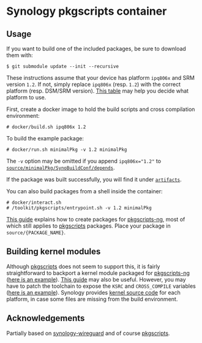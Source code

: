 # Synology pkgscripts container

## Usage

If you want to build one of the included packages, be sure to download them with:
```console
$ git submodule update --init --recursive
```

These instructions assume that your device has platform `ipq806x` and SRM version `1.2`.
If not, simply replace `ipq806x` (resp. `1.2`) with the correct platform (resp. DSM/SRM version).
[This table](https://github.com/SynoCommunity/spksrc/wiki/Architecture-per-Synology-model) may help you decide what platform to use.

First, create a docker image to hold the build scripts and cross compilation environment:
```console
# docker/build.sh ipq806x 1.2
```

To build the example package:
```console
# docker/run.sh minimalPkg -v 1.2 minimalPkg
```
The `-v` option may be omitted if you append `ipq806x="1.2"` to [`source/minimalPkg/SynoBuildConf/depends`](https://github.com/SynologyOpenSource/minimalPkg/blob/master/SynoBuildConf/depends).

If the package was built successfully, you will find it under [`artifacts`](artifacts).

You can also build packages from a shell inside the container:
```console
# docker/interact.sh
# /toolkit/pkgscripts/entrypoint.sh -v 1.2 minimalPkg
```

[This guide](https://help.synology.com/developer-guide/index.html) explains how to create packages for [pkgscripts-ng](https://github.com/SynologyOpenSource/pkgscripts-ng), most of which still applies to [pkgscripts](https://github.com/SynologyOpenSource/pkgscripts) packages.
Place your package in `source/{PACKAGE_NAME}`.

## Building kernel modules

Although [pkgscripts](https://github.com/SynologyOpenSource/pkgscripts) does not seem to support this, it is fairly straightforward to backport a kernel module packaged for [pkgscripts-ng](https://github.com/SynologyOpenSource/pkgscripts-ng) ([here is an example](https://github.com/jonathan-conder/HelloKernel/commit/0cf799cdc605d705b399e42ba3347276fdef32fb)).
[This guide](https://help.synology.com/developer-guide/create_package/compile_kernel_module.html) may also be useful.
However, you may have to patch the toolchain to expose the `KSRC` and `CROSS_COMPILE` variables ([here is an example](patches/build_env/ds.ipq806x-1.2/kconfig.patch)).
Synology provides [kernel source code](http://sourceforge.net/projects/dsgpl/files/Synology%20NAS%20GPL%20Source/7274branch/) for each platform, in case some files are missing from the build environment.

## Acknowledgements

Partially based on [synology-wireguard](https://github.com/runfalk/synology-wireguard) and of course [pkgscripts](https://github.com/SynologyOpenSource/pkgscripts).
